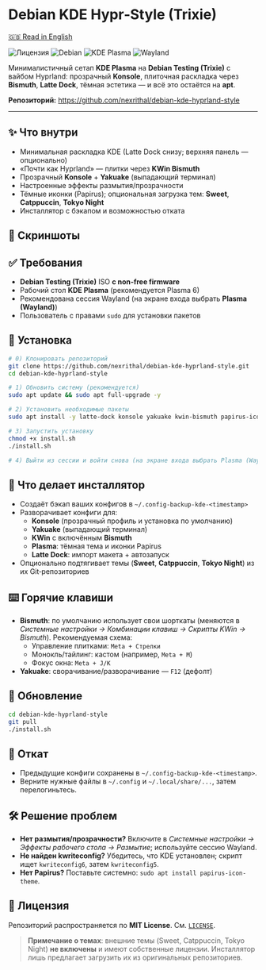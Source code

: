# Debian KDE Hypr‑Style (Trixie)

[🇬🇧 Read in English](./README.md)

![Лицензия](https://img.shields.io/badge/Лицензия-MIT-informational)
![Debian](https://img.shields.io/badge/Debian-Trixie%20(Testing)-red)
![KDE Plasma](https://img.shields.io/badge/KDE-Plasma%206-blue)
![Wayland](https://img.shields.io/badge/Display-Wayland-success)

Минималистичный сетап **KDE Plasma** на **Debian Testing (Trixie)** с вайбом Hyprland:
прозрачный **Konsole**, плиточная раскладка через **Bismuth**, **Latte Dock**, тёмная эстетика —
и всё это остаётся на **apt**.

**Репозиторий:** https://github.com/nexrithal/debian-kde-hyprland-style

---

## ✨ Что внутри

- Минимальная раскладка KDE (Latte Dock снизу; верхняя панель — опционально)
- «Почти как Hyprland» — плитки через **KWin Bismuth**
- Прозрачный **Konsole** + **Yakuake** (выпадающий терминал)
- Настроенные эффекты размытия/прозрачности
- Тёмные иконки (Papirus); опциональная загрузка тем: **Sweet**, **Catppuccin**, **Tokyo Night**
- Инсталлятор с бэкапом и возможностью отката

## 📸 Скриншоты


## ✅ Требования

- **Debian Testing (Trixie)** ISO **с non‑free firmware**
- Рабочий стол **KDE Plasma** (рекомендуется Plasma 6)
- Рекомендована сессия Wayland (на экране входа выбрать **Plasma (Wayland)**)
- Пользователь с правами `sudo` для установки пакетов

## 🚀 Установка

```bash
# 0) Клонировать репозиторий
git clone https://github.com/nexrithal/debian-kde-hyprland-style.git
cd debian-kde-hyprland-style

# 1) Обновить систему (рекомендуется)
sudo apt update && sudo apt full-upgrade -y

# 2) Установить необходимые пакеты
sudo apt install -y latte-dock konsole yakuake kwin-bismuth papirus-icon-theme git curl wget unzip jq

# 3) Запустить установку
chmod +x install.sh
./install.sh

# 4) Выйти из сессии и войти снова (на экране входа выбрать Plasma (Wayland))
```

## 🧰 Что делает инсталлятор

- Создаёт бэкап ваших конфигов в `~/.config-backup-kde-<timestamp>`
- Разворачивает конфиги для:
  - **Konsole** (прозрачный профиль и установка по умолчанию)
  - **Yakuake** (выпадающий терминал)
  - **KWin** с включённым **Bismuth**
  - **Plasma**: тёмная тема и иконки Papirus
  - **Latte Dock**: импорт макета + автозапуск
- Опционально подтягивает темы (**Sweet**, **Catppuccin**, **Tokyo Night**) из их Git‑репозиториев

## ⌨️ Горячие клавиши

- **Bismuth**: по умолчанию использует свои шорткаты (меняются в *Системные настройки → Комбинации клавиш → Скрипты KWin → Bismuth*).
  Рекомендуемая схема:
  - Управление плитками: `Meta + Стрелки`
  - Монокль/тайлинг: кастом (например, `Meta + M`)
  - Фокус окна: `Meta + J/K`
- **Yakuake**: сворачивание/разворачивание — `F12` (дефолт)

## 🔁 Обновление

```bash
cd debian-kde-hyprland-style
git pull
./install.sh
```

## 🧯 Откат

- Предыдущие конфиги сохранены в `~/.config-backup-kde-<timestamp>`.
- Верните нужные файлы в `~/.config` и `~/.local/share/...`, затем перелогиньтесь.

## 🛠 Решение проблем

- **Нет размытия/прозрачности?** Включите в *Системные настройки → Эффекты рабочего стола → Размытие*; используйте сессию Wayland.
- **Не найден kwriteconfig?** Убедитесь, что KDE установлен; скрипт ищет `kwriteconfig6`, затем `kwriteconfig5`.
- **Нет Papirus?** Поставьте системно: `sudo apt install papirus-icon-theme`.

## 📄 Лицензия

Репозиторий распространяется по **MIT License**. См. [`LICENSE`](./LICENSE).

> **Примечание о темах**: внешние темы (Sweet, Catppuccin, Tokyo Night) **не включены** и имеют собственные лицензии.
Инсталлятор лишь предлагает загрузить их из оригинальных репозиториев.
